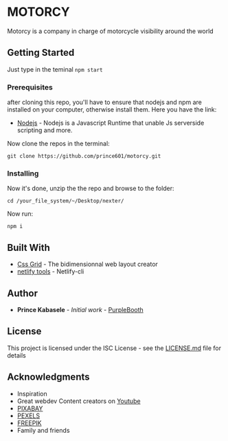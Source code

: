 # MOTORCY

Motorcy is a company in charge of motorcycle visibility around the world

## Getting Started

Just type in the teminal `npm start`

### Prerequisites

after cloning this repo, you'll have to ensure that nodejs and npm are installed on your computer,
otherwise install them.
Here you have the link:

- [Nodejs](https://www.nodejs.org) - Nodejs is a Javascript Runtime that unable Js serverside scripting and more.

Now clone the repos in the terminal:

```
git clone https://github.com/prince601/motorcy.git
```

### Installing

Now it's done, unzip the the repo and browse to the folder:

```
cd /your_file_system/~/Desktop/nexter/
```

Now run:

```
npm i
```

## Built With

- [Css Grid](https://developper.mozilla.org/fr/docs/web/CSS/grid) - The bidimensionnal web layout creator
- [netlify tools](https://community.netlify.com) - Netlify-cli

## Author

- **Prince Kabasele** - _Initial work_ - [PurpleBooth](https://github.com/prince601)

## License

This project is licensed under the ISC License - see the [LICENSE.md](LICENSE.md) file for details

## Acknowledgments

- Inspiration
- Great webdev Content creators on [Youtube](https://youtube.com)
- [PIXABAY](https://pixabay.com)
- [PEXELS](https://pexels.com)
- [FREEPIK](https://freepik.com)
- Family and friends
